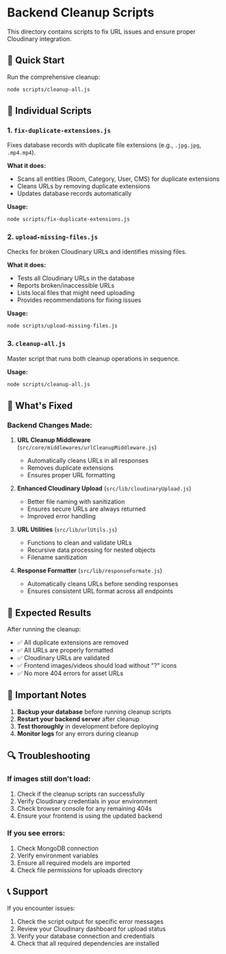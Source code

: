 # Backend Cleanup Scripts

This directory contains scripts to fix URL issues and ensure proper Cloudinary integration.

## 🚀 Quick Start

Run the comprehensive cleanup:

```bash
node scripts/cleanup-all.js
```

## 📝 Individual Scripts

### 1. `fix-duplicate-extensions.js`
Fixes database records with duplicate file extensions (e.g., `.jpg.jpg`, `.mp4.mp4`).

**What it does:**
- Scans all entities (Room, Category, User, CMS) for duplicate extensions
- Cleans URLs by removing duplicate extensions
- Updates database records automatically

**Usage:**
```bash
node scripts/fix-duplicate-extensions.js
```

### 2. `upload-missing-files.js`
Checks for broken Cloudinary URLs and identifies missing files.

**What it does:**
- Tests all Cloudinary URLs in the database
- Reports broken/inaccessible URLs
- Lists local files that might need uploading
- Provides recommendations for fixing issues

**Usage:**
```bash
node scripts/upload-missing-files.js
```

### 3. `cleanup-all.js`
Master script that runs both cleanup operations in sequence.

**Usage:**
```bash
node scripts/cleanup-all.js
```

## 🔧 What's Fixed

### Backend Changes Made:

1. **URL Cleanup Middleware** (`src/core/middlewares/urlCleanupMiddleware.js`)
   - Automatically cleans URLs in all responses
   - Removes duplicate extensions
   - Ensures proper URL formatting

2. **Enhanced Cloudinary Upload** (`src/lib/cloudinaryUpload.js`)
   - Better file naming with sanitization
   - Ensures secure URLs are always returned
   - Improved error handling

3. **URL Utilities** (`src/lib/urlUtils.js`)
   - Functions to clean and validate URLs
   - Recursive data processing for nested objects
   - Filename sanitization

4. **Response Formatter** (`src/lib/responseFormate.js`)
   - Automatically cleans URLs before sending responses
   - Ensures consistent URL format across all endpoints

## 🎯 Expected Results

After running the cleanup:

- ✅ All duplicate extensions are removed
- ✅ All URLs are properly formatted
- ✅ Cloudinary URLs are validated
- ✅ Frontend images/videos should load without "?" icons
- ✅ No more 404 errors for asset URLs

## 🚨 Important Notes

1. **Backup your database** before running cleanup scripts
2. **Restart your backend server** after cleanup
3. **Test thoroughly** in development before deploying
4. **Monitor logs** for any errors during cleanup

## 🔍 Troubleshooting

### If images still don't load:

1. Check if the cleanup scripts ran successfully
2. Verify Cloudinary credentials in your environment
3. Check browser console for any remaining 404s
4. Ensure your frontend is using the updated backend

### If you see errors:

1. Check MongoDB connection
2. Verify environment variables
3. Ensure all required models are imported
4. Check file permissions for uploads directory

## 📞 Support

If you encounter issues:
1. Check the script output for specific error messages
2. Review your Cloudinary dashboard for upload status
3. Verify your database connection and credentials
4. Check that all required dependencies are installed

